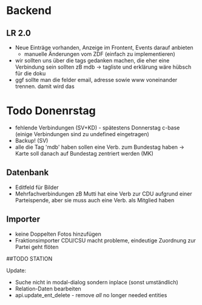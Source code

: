 # Backend
## LR 2.0
* Neue Einträge vorhanden, Anzeige im Frontent, Events darauf anbieten 
	* manuelle Änderungen vom ZDF (einfach zu implementieren) 
* wir sollten uns über die tags gedanken machen, die eher eine Verbindung sein sollten zB mdb -> tagliste und erklärung wäre hübsch für die doku
* ggf sollte man die felder email, adresse sowie www voneinander trennen. damit wird das 


# Todo Donenrstag

* fehlende Verbindungen (SV+KD) - spätestens Donnerstag c-base (einige Verbindungen sind zu undefined eingetragen)
* Backup! (SV)
* alle die Tag 'mdb' haben sollen eine Verb. zum Bundestag haben -> Karte soll danach auf Bundestag zentriert werden (MK)

## Datenbank
* Editfeld für Bilder
* Mehrfachverbindungen zB Mutti hat eine Verb zur CDU aufgrund einer Parteispende, aber sie muss auch eine Verb. als Mitglied haben

## Importer
* keine Doppelten Fotos hinzufügen 
* Fraktionsimporter CDU/CSU macht probleme, eindeutige Zuordnung zur Partei geht flöten




##TODO STATION

Update:
* Suche nicht in modal-dialog sondern inplace (sonst umständlich)
* Relation-Daten bearbeiten
* api.update_ent_delete - remove _all_ no longer needed entities
